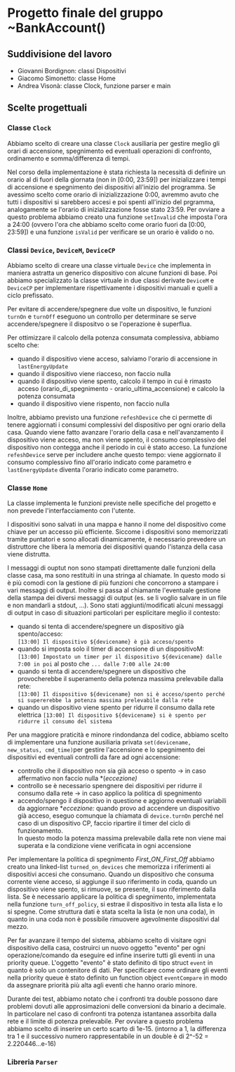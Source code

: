 # Progetto finale del gruppo ~BankAccount()
## Suddivisione del lavoro
- Giovanni Bordignon: classi Dispositivi
- Giacomo Simonetto: classe Home
- Andrea Visonà: classe Clock, funzione parser e main

## Scelte progettuali
### Classe ``Clock``
Abbiamo scelto di creare una classe ``Clock`` ausiliaria per gestire meglio gli orari di accensione, spegnimento ed eventuali operazioni di confronto, ordinamento e somma/differenza di tempi.

Nel corso della implementazione è stata richiesta la necessità di definire un orario al di fuori della giornata (non in [0:00, 23:59]) per inizializzare i tempi di accensione e spegnimento dei dispositivi all'inizio del programma. Se avessimo scelto come orario di inizializzazione 0:00, avremmo avuto che tutti i dispositivi si sarebbero accesi e poi spenti all'inizio del prgramma, analogamente se l'orario di inizializzazione fosse stato 23:59. Per ovviare a questo problema abbiamo creato una funzione ``setInvalid`` che imposta l'ora a 24:00 (ovvero l'ora che abbiamo scelto come orario fuori da [0:00, 23:59]) e una funzione ``isValid`` per verificare se un orario è valido o no.

### Classi ``Device``, ``DeviceM``, ``DeviceCP``
Abbiamo scelto di creare una classe virtuale ``Device`` che implementa in maniera astratta un generico dispositivo con alcune funzioni di base. Poi abbiamo specializzato la classe virtuale in due classi derivate ``DeviceM`` e ``DeviceCP`` per implementare rispettivamente i dispositivi manuali e quelli a ciclo prefissato.

Per evitare di accendere/spegnere due volte un dispositivo, le funzioni ``turnOn`` e ``turnOff`` eseguono un controllo per determinare se serve accendere/spegnere il dispositvo o se l'operazione è superflua.

Per ottimizzare il calcolo della potenza consumata complessiva, abbiamo scelto che:
- quando il dispositivo viene acceso, salviamo l'orario di accensione in ``lastEnergyUpdate``
- quando il dispositivo viene riacceso, non faccio nulla
- quando il dispositivo viene spento, calcolo il tempo in cui è rimasto acceso (orario_di_spegnimento - orario_ultima_accensione) e calcolo la potenza consumata
- quando il dispositivo viene rispento, non faccio nulla

Inoltre, abbiamo previsto una funzione ``refeshDevice`` che ci permette di tenere aggiornati i consumi complessivi del dispositivo per ogni orario della casa. Quando viene fatto avanzare l'orario della casa e nell'avanzamento il dispositivo viene acceso, ma non viene spento, il consumo complessivo del dispositivo non contegga anche il periodo in cui è stato acceso. La funzione ``refeshDevice`` serve per includere anche questo tempo: viene aggiornato il consumo complessivo fino all'orario indicato come parametro e ``lastEnergyUpdate`` diventa l'orario indicato come parametro.

### Classe ``Home``
La classe implementa le funzioni previste nelle specifiche del progetto e non prevede l'interfacciamento con l'utente.

I dispositivi sono salvati in una mappa e hanno il nome del dispositivo come chiave per un accesso più efficiente. Siccome i dispositivi sono memorizzati tramite puntatori e sono allocati dinamicamente, è necessario prevedere un distruttore che libera la memoria dei dispositivi quando l'istanza della casa viene distrutta.

I messaggi di ouptut non sono stampati direttamente dalle funzioni della classe casa, ma sono restituiti in una stringa al chiamate. In questo modo si è più comodi con la gestione di più funzioni che concorrono a stampare i vari messaggi di output. Inoltre si passa al chiamante l'eventuale gestione della stampa dei diversi messaggi di output (es. se li voglio salvare in un file e non mandarli a stdout, ...).
Sono stati aggiunti/modificati alcuni messaggi di output in caso di situazioni particolari per esplicitare meglio il contesto:
- quando si tenta di accendere/spegnere un dispositivo già spento/acceso: \
  ``[13:00] Il dispositivo ${devicename} è già acceso/spento``
- quando si imposta solo il timer di accensione di un dispositivoM: \
  ``[13:00] Impostato un timer per il dispositivo ${devicename} dalle 7:00 in poi`` al posto che ``... dalle 7:00 alle 24:00``
- quando si tenta di accendere/spegnere un dispositivo che provocherebbe il superamento della potenza massima prelevabile dalla rete: \
  ``[13:00] Il dispositivo ${devicename} non si è acceso/spento perché si supererebbe la potenza massima prelevabile dalla rete``
- quando un dispositivo viene spento per ridurre il consumo dalla rete elettrica
  ``[13:00] Il dispositivo ${devicename} si è spento per ridurre il consumo del sistema``

Per una maggiore praticità e minore rindondanza del codice, abbiamo scelto di implementare una funzione ausiliaria privata ``set(devicename, new_status, cmd_time)``per gestire l'accensione e lo spegnimento dei dispositivi ed eventuali controlli da fare ad ogni accensione:
- controllo che il dispositivo non sia già acceso o spento -> in caso affermativo non faccio nulla *(*eccezione)*
- controllo se è necessario spengnere dei dispositivi per ridurre il consumo dalla rete -> in caso applico la politica di spegnimento
- accendo/spengo il dispositivo in questione e aggiorno eventuali variabili da aggiornare
**eccezione:* quando provo ad accendere un dispositivo già acceso, eseguo comunque la chiamata di ``device.turnOn`` perché nel caso di un dispositivo CP, faccio ripartire il timer del ciclo di funzionamento. \
In questo modo la potenza massima prelevabile dalla rete non viene mai superata e la condizione viene verificata in ogni accensione

Per implementare la politica di spegnimento *First_ON_First_Off* abbiamo creato una linked-list ``turned_on_devices`` che memorizza i riferimenti ai dispositivi accesi che consumano. Quando un dispositivo che consuma corrente viene acceso, si aggiunge il suo riferimento in coda, quando un dispositivo viene spento, si rimuove, se presente, il suo riferimento dalla lista. Se è necessario applicare la politica di spegnimento, implementata nella funzione ``turn_off_policy``, si estrae il dispositivo in testa alla lista e lo si spegne. Come struttura dati è stata scelta la lista (e non una coda), in quanto in una coda non è possibile rimuovere agevolmente dispositivi dal mezzo.

Per far avanzare il tempo del sistema, abbiamo scelto di visitare ogni dispositivo della casa, costruirci un nuovo oggetto "evento" per ogni operazione/comando da eseguire ed infine inserire tutti gli eventi in una priority queue. L'oggetto "evento" è stato definito di tipo struct ``event`` in quanto è solo un contenitore di dati. Per specificare come ordinare gli eventi nella priority queue è stato definito un function object ``eventCompare`` in modo da assegnare priorità più alta agli eventi che hanno orario minore.

Durante dei test, abbiamo notato che i confronti tra double possono dare problemi dovuti alle approsimazioni delle conversioni da binario a decimale. In particolare nel caso di confronti tra potenza istantanea assorbita dalla rete e il limite di potenza prelevabile. Per ovviare a questo problema abbiamo scelto di inserire un certo scarto di 1e-15. (intorno a 1, la differenza tra 1 e il successivo numero rappresentabile in un double è di 2^-52 = 2.220446...e-16)

### Libreria ``Parser``

